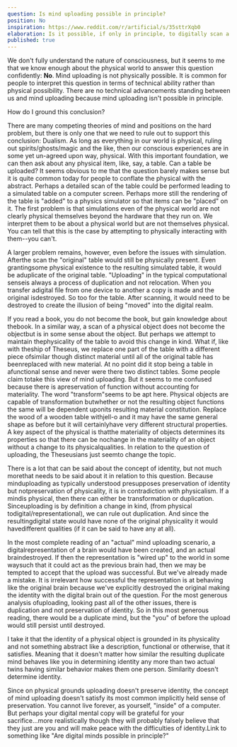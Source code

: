 ```yaml
---
question: Is mind uploading possible in principle?
position: No
inspiration: https://www.reddit.com/r/artificial/s/35sttrXqb0
elaboration: Is it possible, if only in principle, to digitally scan a human brain and "move" its mental activity to a computer such that a conscious mind has been uploaded or transferred to that computer?
published: true
---
```


We don't fully understand the nature of consciousness, but it seems to me that we know enough about the physical world to answer this question confidently: **No**.  Mind uploading is not physically possible. It is common for people to interpret this question in terms of technical ability rather than physical possibility. There are no technical advancements standing between us and mind uploading because mind uploading isn't possible in principle.

How do I ground this conclusion?

There are many competing theories of mind and positions on the hard problem, but there is only one that we need to rule out to support this conclusion: Dualism. As long as everything in our world is physical, ruling out spirits/ghosts/magic and the like, then our conscious experiences are in some yet un-agreed upon way, physical. With this important foundation, we can then ask about any physical item, like, say, a table. Can a table be uploaded? It seems obvious to me that the question barely makes sense but it is quite common today for people to conflate the physical with the abstract. Perhaps a detailed scan of the table could be performed leading to a simulated table on a computer screen. Perhaps more still the rendering of the table is "added" to a physics simulator so that items can be "placed" on it. The first problem is that simulations even of the physical world are not clearly physical themselves beyond the hardware that they run on. We interpret them to be about a physical world but are not themselves physical. You can tell that this is the case by attempting to physically interacting with them--you can't.

A larger problem remains, however, even before the issues with simulation. Afterthe scan the "original" table would still be physically present. Even grantingsome physical existence to the resulting simulated table, it would be aduplicate of the original table. "Uploading" in the typical computational senseis always a process of duplication and not relocation. When you transfer adigital file from one device to another a copy is made and the original isdestroyed. So too for the table. After scanning, it would need to be destroyed to create the illusion of being "moved" into the digital realm.

If you read a book, you do not become the book, but gain knowledge about thebook. In a similar way, a scan of a physical object does not become the objectbut is in some sense about the object. But perhaps we attempt to maintain thephysicality of the table to avoid this change in kind. What if, like with theship of Theseus, we replace one part of the table with a different piece ofsimilar though distinct material until all of the original table has beenreplaced with new material. At no point did it stop being a table in afunctional sense and never were there two distinct tables. Some people claim totake this view of mind uploading. But it seems to me confused because there is apreservation of function without accounting for materiality. The word "transform"seems to be apt here. Physical objects are capable of transformation butwhether or not the resulting object functions the same will be dependent uponits resulting material constitution. Replace the wood of a wooden table withjell-o and it may have the same general shape as before but it will certainlyhave very different structural properties. A key aspect of the physical is thatthe materiality of objects determines its properties so that there can be nochange in the materiality of an object without a change to its physicalqualities. In relation to the question of uploading, the Theseusians just seemto change the topic.

There is a lot that can be said about the concept of identity, but not much morethat needs to be said about it in relation to this question. Because minduploading as typically understood presupposes preservation of identity but notpreservation of physicality, it is in contradiction with physicalism. If a mindis physical, then there can either be transformation or duplication. Sinceuploading is by definition a change in kind, (from physical todigital/representational), we can rule out duplication. And since the resultingdigital state would have none of the original physicality it would havedifferent qualities (if it can be said to have any at all).

In the most complete reading of an "actual" mind uploading scenario, a digitalrepresentation of a brain would have been created, and an actual braindestroyed. If then the representation is "wired up" to the world in some waysuch that it could act as the previous brain had, then we may be tempted to accept that the upload was successful. But we've already made a mistake. It is irrelevant how successful the representation is at behaving like the original brain because we've explicitly destroyed the original making the identity with the digital brain out of the question. For the most generous analysis ofuploading, looking past all of the other issues, there is duplication and not preservation of identity. So in this most generous reading, there would be a duplicate mind, but the "you" of before the upload would still persist until destroyed.

I take it that the identity of a physical object is grounded in its physicality and not something abstract like a description, functional or otherwise, that it satisfies. Meaning that it doesn't matter how similar the resulting duplicate mind behaves like you in determining identity any more than two actual twins having similar behavior makes them one person. Similarity doesn't determine identity.

Since on physical grounds uploading doesn't preserve identity, the concept of mind uploading doesn't satisfy its most common implicitly held sense of preservation. You cannot live forever, as yourself, "inside" of a computer. But perhaps your digital mental copy will be grateful for your sacrifice...more realistically though they will probably falsely believe that they just are you and will make peace with the difficulties of identity.Link to something like "Are digital minds possible in principle?"